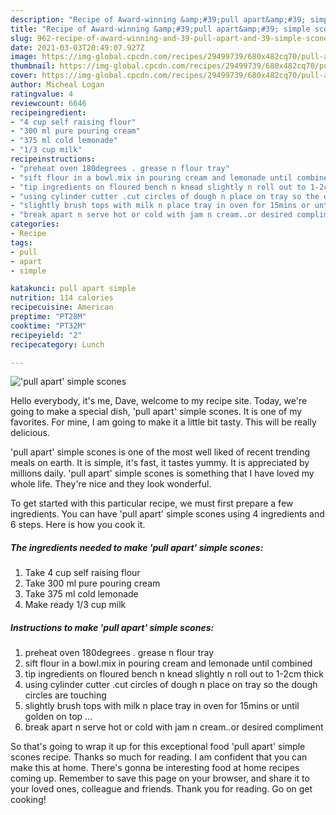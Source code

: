 ```yaml
---
description: "Recipe of Award-winning &amp;#39;pull apart&amp;#39; simple scones"
title: "Recipe of Award-winning &amp;#39;pull apart&amp;#39; simple scones"
slug: 962-recipe-of-award-winning-and-39-pull-apart-and-39-simple-scones
date: 2021-03-03T20:49:07.927Z
image: https://img-global.cpcdn.com/recipes/29499739/680x482cq70/pull-apart-simple-scones-recipe-main-photo.jpg
thumbnail: https://img-global.cpcdn.com/recipes/29499739/680x482cq70/pull-apart-simple-scones-recipe-main-photo.jpg
cover: https://img-global.cpcdn.com/recipes/29499739/680x482cq70/pull-apart-simple-scones-recipe-main-photo.jpg
author: Micheal Logan
ratingvalue: 4
reviewcount: 6646
recipeingredient:
- "4 cup self raising flour"
- "300 ml pure pouring cream"
- "375 ml cold lemonade"
- "1/3 cup milk"
recipeinstructions:
- "preheat oven 180degrees . grease n flour tray"
- "sift flour in a bowl.mix in pouring cream and lemonade until combined"
- "tip ingredients on floured bench n knead slightly n roll out to 1-2cm thick"
- "using cylinder cutter .cut circles of dough n place on tray so the dough circles are touching"
- "slightly brush tops with milk n place tray in oven for 15mins or until golden on top ..."
- "break apart n serve hot or cold with jam n cream..or desired compliment"
categories:
- Recipe
tags:
- pull
- apart
- simple

katakunci: pull apart simple 
nutrition: 114 calories
recipecuisine: American
preptime: "PT28M"
cooktime: "PT32M"
recipeyield: "2"
recipecategory: Lunch

---
```



![&#39;pull apart&#39; simple scones](https://img-global.cpcdn.com/recipes/29499739/680x482cq70/pull-apart-simple-scones-recipe-main-photo.jpg)

Hello everybody, it's me, Dave, welcome to my recipe site. Today, we're going to make a special dish, &#39;pull apart&#39; simple scones. It is one of my favorites. For mine, I am going to make it a little bit tasty. This will be really delicious.

&#39;pull apart&#39; simple scones is one of the most well liked of recent trending meals on earth. It is simple, it's fast, it tastes yummy. It is appreciated by millions daily. &#39;pull apart&#39; simple scones is something that I have loved my whole life. They're nice and they look wonderful.




To get started with this particular recipe, we must first prepare a few ingredients. You can have &#39;pull apart&#39; simple scones using 4 ingredients and 6 steps. Here is how you cook it.

<!--inarticleads1-->

##### The ingredients needed to make &#39;pull apart&#39; simple scones:

1. Take 4 cup self raising flour
1. Take 300 ml pure pouring cream
1. Take 375 ml cold lemonade
1. Make ready 1/3 cup milk




<!--inarticleads2-->

##### Instructions to make &#39;pull apart&#39; simple scones:

1. preheat oven 180degrees . grease n flour tray
1. sift flour in a bowl.mix in pouring cream and lemonade until combined
1. tip ingredients on floured bench n knead slightly n roll out to 1-2cm thick
1. using cylinder cutter .cut circles of dough n place on tray so the dough circles are touching
1. slightly brush tops with milk n place tray in oven for 15mins or until golden on top ...
1. break apart n serve hot or cold with jam n cream..or desired compliment




So that's going to wrap it up for this exceptional food &#39;pull apart&#39; simple scones recipe. Thanks so much for reading. I am confident that you can make this at home. There's gonna be interesting food at home recipes coming up. Remember to save this page on your browser, and share it to your loved ones, colleague and friends. Thank you for reading. Go on get cooking!
